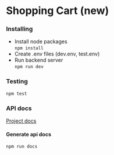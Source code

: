 # Shopping Cart (new)

### Installing
* Install node packages  
`npm install`
* Create .env files (dev.env, test.env)  
* Run backend server  
`npm run dev`

### Testing
`npm test`

### API docs
[Project docs](http://shopping-cart-shopping-cart.7e14.starter-us-west-2.openshiftapps.com/docs/)
#### Generate api docs  
`npm run docs`
